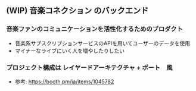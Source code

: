 ## (WIP) 音楽コネクション のバックエンド

### 音楽ファンのコミュニケーションを活性化するためのプロダクト
- 音楽系サブスクリプションサービスのAPIを用いてユーザーのデータを使用
- マイナーなライブにいく人を増やしたりしたい

### プロジェクト構成は レイヤードアーキテクチャ + ポート　風
- 参考: https://booth.pm/ja/items/1045782